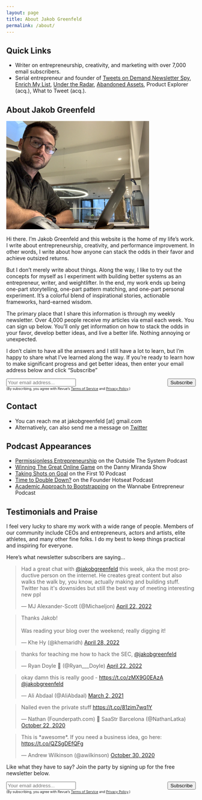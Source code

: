 ```yaml
---
layout: page
title: About Jakob Greenfeld
permalink: /about/
---
```


## Quick Links

- Writer on entrepreneurship, creativity, and marketing with over 7,000 email subscribers.
- Serial entrepreneur and founder of <a href="https://tweetsondemand.com">Tweets on Demand</a>,<a href="https://newsletterspy.io">Newsletter Spy</a>, <a href="https://enrichmylist.com">Enrich My List</a>, <a href="https://undertheradar.io">Under the Radar</a>, <a href="https://abandonedassets.io">Abandoned Assets</a>, Product Explorer (acq.), What to Tweet (acq.).

## About Jakob Greenfeld

<img src="/images/jakob_working.png" alt="Jakob Greenfeld" width="380">


Hi there. I’m Jakob Greenfeld and this website is the home of my life’s work. I write about entrepreneurship, creativity, and performance improvement. In other words, I write about how anyone can stack the odds in their favor and achieve outsized returns. 

But I don’t merely write about things. Along the way, I like to try out the concepts for myself as I experiment with building better systems as an entrepreneur, writer, and weightlifter. In the end, my work ends up being one-part storytelling, one-part pattern matching, and one-part personal experiment. It’s a colorful blend of inspirational stories, actionable frameworks, hard-earned wisdom.

The primary place that I share this information is through my weekly newsletter. Over 4,000 people receive my articles via email each week. You can sign up below. You’ll only get information on how to stack the odds in your favor, develop better ideas, and live a better life. Nothing annoying or unexpected.

I don’t claim to have all the answers and I still have a lot to learn, but I’m happy to share what I’ve learned along the way. If you’re ready to learn how to make significant progress and get better ideas, then enter your email address below and click “Subscribe”

<!-- <iframe height="60px" src="https://embeds.beehiiv.com/721b7323-23a6-4e64-ad95-364036af2b0b?slim=true" data-test-id="beehiiv-embed" frameborder="0" scrolling="no" style="margin: 0; border-radius: 0px !important; background-color: transparent;"></iframe> -->

<div id="revue-embed">
    <form action="https://www.getrevue.co/profile/greenfeld/add_subscriber" method="post" id="revue-form" name="revue-form"  target="_blank">
        <div style="float: right" class="revue-form-actions">
            <input type="submit" value="Subscribe" name="member[subscribe]" id="member_submit">
          </div>
        <div style="overflow: hidden;" class="revue-form-group">
        <input class="revue-form-field" placeholder="Your email address..." type="email" name="member[email]" id="member_email">
        </div>
    <div style="font-size: 9px;" class="revue-form-footer">(By subscribing, you agree with Revue’s <a target="_blank" style="background-color: white;" href="https://www.getrevue.co/terms">Terms of Service</a> and <a style="background-color: white;" target="_blank" href="https://www.getrevue.co/privacy">Privacy Policy</a>.)</div>
    </form>
</div>

## Contact

- You can reach me at jakobgreenfeld [at] gmail.com
- Alternatively, can also send me a message on <a href="https://twitter.com/jakobgreenfeld">Twitter</a>

## Podcast Appearances

* [Permissionless Entrepreneurship](https://www.podchaser.com/podcasts/outside-the-system-4589076/episodes/5-permissionless-entrepreneurs-141247989) on the Outside The System Podcast
* [Winning The Great Online Game](https://www.podchaser.com/podcasts/the-danny-miranda-podcast-1867523/episodes/208-jakob-greenfeld-winning-th-130399236) on the Danny Miranda Show
* [Taking Shots on Goal](https://www.podchaser.com/podcasts/the-first-10-podcast-1544957/episodes/taking-shots-on-goal-with-jako-129136751) on the First 10 Podcast
* [Time to Double Down?](https://www.podchaser.com/podcasts/talk-to-stefan-founder-hot-sea-1853166/episodes/5-revenue-generating-products-128048054) on the Founder Hotseat Podcast
* [Academic Approach to Bootstrapping](https://www.podchaser.com/podcasts/wannabe-entrepreneur-1894896/episodes/201-interviewing-jakob-about-h-131598501) on the Wannabe Entrepreneur Podcast


## Testimonials and Praise

I feel very lucky to share my work with a wide range of people. Members of our community include CEOs and entrepreneurs, actors and artists, elite athletes, and many other fine folks. I do my best to keep things practical and inspiring for everyone.

Here’s what newsletter subscribers are saying…

<blockquote class="twitter-tweet"><p lang="en" dir="ltr">Had a great chat with <a href="https://twitter.com/jakobgreenfeld?ref_src=twsrc%5Etfw">@jakobgreenfeld</a> this week, aka the most productive person on the internet. He creates great content but also walks the walk by, you know, actually making and building stuff. Twitter has it&#39;s downsides but still the best way of meeting interesting new ppl</p>&mdash; MJ Alexander-Scott (@Michaeljon) <a href="https://twitter.com/Michaeljon/status/1517487068670308358?ref_src=twsrc%5Etfw">April 22, 2022</a></blockquote> <script async src="https://platform.twitter.com/widgets.js" charset="utf-8"></script>

<blockquote class="twitter-tweet" data-conversation="none"><p lang="en" dir="ltr">Thanks Jakob!<br><br>Was reading your blog over the weekend; really digging it!</p>&mdash; Khe Hy (@khemaridh) <a href="https://twitter.com/khemaridh/status/1519698795319070720?ref_src=twsrc%5Etfw">April 28, 2022</a></blockquote> 

<blockquote class="twitter-tweet" data-conversation="none"><p lang="en" dir="ltr">thanks for teaching me how to hack the SEC, <a href="https://twitter.com/jakobgreenfeld?ref_src=twsrc%5Etfw">@jakobgreenfeld</a></p>&mdash; Ryan Doyle 🔮 (@Ryan___Doyle) <a href="https://twitter.com/Ryan___Doyle/status/1517568315618648067?ref_src=twsrc%5Etfw">April 22, 2022</a></blockquote> 

<blockquote class="twitter-tweet"><p lang="en" dir="ltr">okay damn this is really good - <a href="https://t.co/zMX9G0EAzA">https://t.co/zMX9G0EAzA</a> <a href="https://twitter.com/jakobgreenfeld?ref_src=twsrc%5Etfw">@jakobgreenfeld</a></p>&mdash; Ali Abdaal (@AliAbdaal) <a href="https://twitter.com/AliAbdaal/status/1366784294916681734?ref_src=twsrc%5Etfw">March 2, 2021</a></blockquote> 

<blockquote class="twitter-tweet"><p lang="en" dir="ltr">Nailed even the private stuff <a href="https://t.co/81zim7wq1Y">https://t.co/81zim7wq1Y</a></p>&mdash; Nathan (Founderpath.com) 📍 SaaStr Barcelona (@NathanLatka) <a href="https://twitter.com/NathanLatka/status/1319320931001663489?ref_src=twsrc%5Etfw">October 22, 2020</a></blockquote> 

<blockquote class="twitter-tweet"><p lang="en" dir="ltr">This is *awesome*. If you need a business idea, go here: <a href="https://t.co/QZSgDEfQFg">https://t.co/QZSgDEfQFg</a></p>&mdash; Andrew Wilkinson (@awilkinson) <a href="https://twitter.com/awilkinson/status/1322263313095389184?ref_src=twsrc%5Etfw">October 30, 2020</a></blockquote> 


Like what they have to say? Join the party by signing up for the free newsletter below.

<div id="revue-embed">
    <form action="https://www.getrevue.co/profile/greenfeld/add_subscriber" method="post" id="revue-form" name="revue-form"  target="_blank">
        <div style="float: right" class="revue-form-actions">
            <input type="submit" value="Subscribe" name="member[subscribe]" id="member_submit">
          </div>
        <div style="overflow: hidden;" class="revue-form-group">
        <input class="revue-form-field" placeholder="Your email address..." type="email" name="member[email]" id="member_email">
        </div>
    <div style="font-size: 9px;" class="revue-form-footer">(By subscribing, you agree with Revue’s <a target="_blank" style="background-color: white;" href="https://www.getrevue.co/terms">Terms of Service</a> and <a style="background-color: white;" target="_blank" href="https://www.getrevue.co/privacy">Privacy Policy</a>.)</div>
    </form>
</div>
